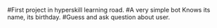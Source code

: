 #First project in hyperskill learning road.
#A very simple bot
Knows its name, its birthday.
#Guess and ask question about user. 
